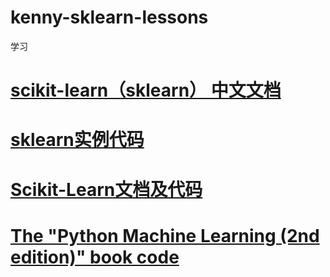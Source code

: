 # kenny-sklearn-lessons
学习
# <a href="https://github.com/apachecn/sklearn-doc-zh"> scikit-learn（sklearn） 中文文档</a>
# <a href="https://github.com/MorvanZhou/tutorials/tree/master/sklearnTUT">sklearn实例代码</a>
# <a href="https://github.com/liuzheCSDN/Scikit-Learn">Scikit-Learn文档及代码</a>
# <a href="https://github.com/rasbt/python-machine-learning-book-2nd-edition">The "Python Machine Learning (2nd edition)" book code </a>
